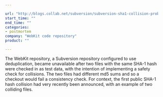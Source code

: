 ```yaml
---

url: "http://blogs.collab.net/subversion/subversion-sha1-collision-problem-statement-prevention-remediation-options"
start_time: ""
end_time: ""
categories:
- postmortem
company: "WebKit code repository"
product: ""

---
```


The WebKit repository, a Subversion repository configured to use deduplication, became unavailable after two files with the same SHA-1 hash were checked in as test data, with the intention of implementing a safety check for collisions. The two files had different md5 sums and so a checkout would fail a consistency check. For context, the first public SHA-1 hash collision had very recently been announced, with an example of two colliding files.
